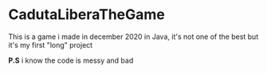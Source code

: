 # CadutaLiberaTheGame
This is a game i made in december 2020 in Java, it's not one of the best but it's my first "long" project

**P.S** i know the code is messy and bad
